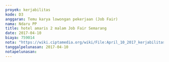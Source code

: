 ```yaml
---
proyek: kerjabilitas
kode: D3
anggaran: Temu karya lowongan pekerjaan (Job Fair)
nama: Ndaru PP
title: hotel amaris 2 malam Job Fair Semarang
date: 2017-04-10
biaya: 759014
nota: "https://wiki.ciptamedia.org/wiki/File:April_10_2017_kerjabilitas_D3_hotel_amaris_job_fair_semarang_inok.png"
tanggalpelunasan: 2017-04-10
notapelunasan:
---
```

